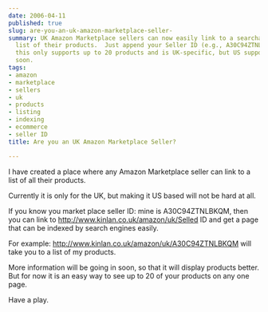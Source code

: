 ```yaml
---
date: 2006-04-11
published: true
slug: are-you-an-uk-amazon-marketplace-seller-
summary: UK Amazon Marketplace sellers can now easily link to a searchable, indexed
  list of their products.  Just append your Seller ID (e.g., A30C94ZTNLBKQM) to http://www.kinlan.co.uk/amazon/uk/SellerID.  Currently,
  this only supports up to 20 products and is UK-specific, but US support is coming
  soon.
tags:
- amazon
- marketplace
- sellers
- uk
- products
- listing
- indexing
- ecommerce
- seller ID
title: Are you an UK Amazon Marketplace Seller?

---
```

I have created a place where any Amazon Marketplace seller can link to a list of all their products.<p />Currently it is only for the UK, but making it US based will not be hard at all.<p />If you know you market place seller ID: mine is A30C94ZTNLBKQM, then you can link to http://www.kinlan.co.uk/amazon/uk/Selled ID and get a page that can be indexed by search engines easily.<p />For example: <a href="http://www.kinlan.co.uk/amazon/uk/A30C94ZTNLBKQM">http://www.kinlan.co.uk/amazon/uk/A30C94ZTNLBKQM</a> will take you to a list of my products.<p />More information will be going in soon, so that it will display products better.  But for now it is an easy way to see up to 20 of your products on any one page.<p />Have a play.<p />

